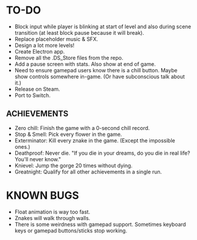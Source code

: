 # TO-DO
* Block input while player is blinking at start of level and also during scene transition (at least block pause because it will break).
* Replace placeholder music & SFX.
* Design a lot more levels!
* Create Electron app.
* Remove all the .DS_Store files from the repo.
* Add a pause screen with stats. Also show at end of game.
* Need to ensure gamepad users know there is a chill button. Maybe show controls somewhere in-game. (Or have subconscious talk about it.)
* Release on Steam.
* Port to Switch.

## ACHIEVEMENTS
* Zero chill: Finish the game with a 0-second chill record.
* Stop & Smell: Pick every flower in the game.
* Exterminator: Kill every znake in the game. (Except the impossible ones.)
* Deathproof: Never die. "If you die in your dreams, do you die in real life? You'll never know."
* Knievel: Jump the gorge 20 times without dying.
* Greatnight: Qualify for all other achievements in a single run.

# KNOWN BUGS
* Float animation is way too fast.
* Znakes will walk through walls.
* There is some weirdness with gamepad support. Sometimes keyboard keys or gamepad buttons/sticks stop working.
